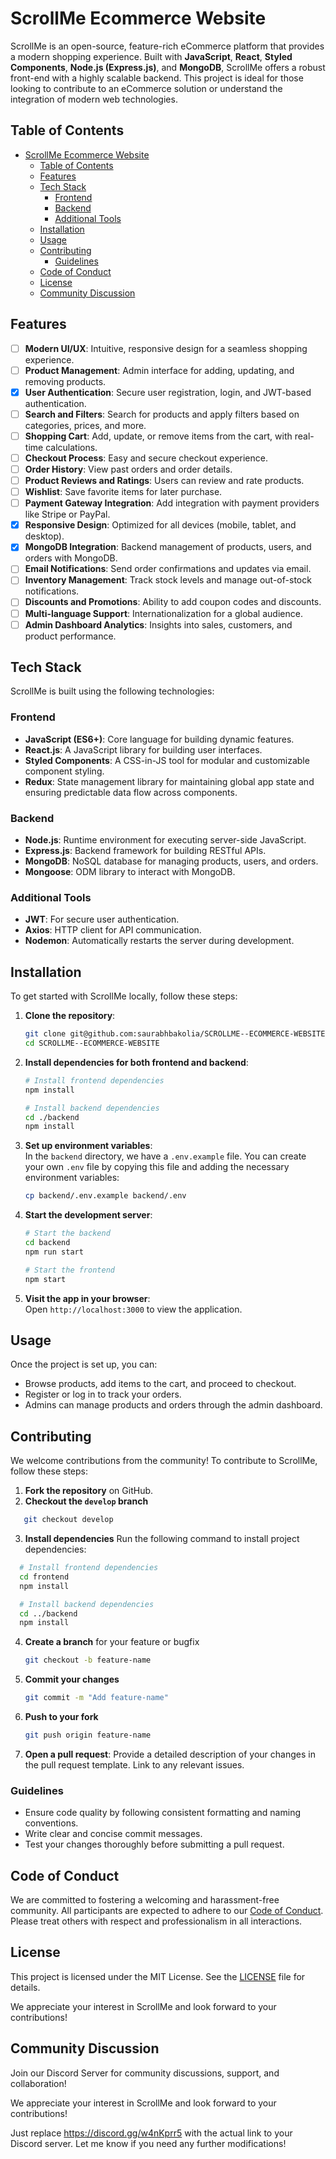# ScrollMe Ecommerce Website

ScrollMe is an open-source, feature-rich eCommerce platform that provides a modern shopping experience. Built with **JavaScript**, **React**, **Styled Components**, **Node.js (Express.js)**, and **MongoDB**, ScrollMe offers a robust front-end with a highly scalable backend. This project is ideal for those looking to contribute to an eCommerce solution or understand the integration of modern web technologies.

## Table of Contents

- [ScrollMe Ecommerce Website](#scrollme-ecommerce-website)
  - [Table of Contents](#table-of-contents)
  - [Features](#features)
  - [Tech Stack](#tech-stack)
    - [Frontend](#frontend)
    - [Backend](#backend)
    - [Additional Tools](#additional-tools)
  - [Installation](#installation)
  - [Usage](#usage)
  - [Contributing](#contributing)
    - [Guidelines](#guidelines)
  - [Code of Conduct](#code-of-conduct)
  - [License](#license)
  - [Community Discussion](#community-discussion)

## Features

- [ ] **Modern UI/UX**: Intuitive, responsive design for a seamless shopping experience.
- [ ] **Product Management**: Admin interface for adding, updating, and removing products.
- [x] **User Authentication**: Secure user registration, login, and JWT-based authentication.
- [ ] **Search and Filters**: Search for products and apply filters based on categories, prices, and more.
- [ ] **Shopping Cart**: Add, update, or remove items from the cart, with real-time calculations.
- [ ] **Checkout Process**: Easy and secure checkout experience.
- [ ] **Order History**: View past orders and order details.
- [ ] **Product Reviews and Ratings**: Users can review and rate products.
- [ ] **Wishlist**: Save favorite items for later purchase.
- [ ] **Payment Gateway Integration**: Add integration with payment providers like Stripe or PayPal.
- [x] **Responsive Design**: Optimized for all devices (mobile, tablet, and desktop).
- [x] **MongoDB Integration**: Backend management of products, users, and orders with MongoDB.
- [ ] **Email Notifications**: Send order confirmations and updates via email.
- [ ] **Inventory Management**: Track stock levels and manage out-of-stock notifications.
- [ ] **Discounts and Promotions**: Ability to add coupon codes and discounts.
- [ ] **Multi-language Support**: Internationalization for a global audience.
- [ ] **Admin Dashboard Analytics**: Insights into sales, customers, and product performance.

## Tech Stack

ScrollMe is built using the following technologies:

### Frontend
- **JavaScript (ES6+)**: Core language for building dynamic features.
- **React.js**: A JavaScript library for building user interfaces.
- **Styled Components**: A CSS-in-JS tool for modular and customizable component styling.
- **Redux**: State management library for maintaining global app state and ensuring predictable data flow across components.

### Backend
- **Node.js**: Runtime environment for executing server-side JavaScript.
- **Express.js**: Backend framework for building RESTful APIs.
- **MongoDB**: NoSQL database for managing products, users, and orders.
- **Mongoose**: ODM library to interact with MongoDB.

### Additional Tools
- **JWT**: For secure user authentication.
- **Axios**: HTTP client for API communication.
- **Nodemon**: Automatically restarts the server during development.
  
## Installation

To get started with ScrollMe locally, follow these steps:

1. **Clone the repository**:
   ```bash
   git clone git@github.com:saurabhbakolia/SCROLLME--ECOMMERCE-WEBSITE.git
   cd SCROLLME--ECOMMERCE-WEBSITE
   ```
2. **Install dependencies for both frontend and backend**:
   ```bash
   # Install frontend dependencies
   npm install

   # Install backend dependencies
   cd ./backend
   npm install
   ```
3. **Set up environment variables**:  
   In the `backend` directory, we have a `.env.example` file. You can create your own `.env` file by copying this file and adding the necessary environment variables:
   
   ```bash
   cp backend/.env.example backend/.env
   ```
4. **Start the development server**:
   ```bash
   # Start the backend
   cd backend
   npm run start

   # Start the frontend
   npm start
   ```

5. **Visit the app in your browser**:  
   Open `http://localhost:3000` to view the application.


## Usage

Once the project is set up, you can:

- Browse products, add items to the cart, and proceed to checkout.
- Register or log in to track your orders.
- Admins can manage products and orders through the admin dashboard.

## Contributing

We welcome contributions from the community! To contribute to ScrollMe, follow these steps:

1. **Fork the repository** on GitHub.
2. **Checkout the `develop` branch**

```bash
   git checkout develop
```

3. **Install dependencies**
   Run the following command to install project dependencies:

 ```bash
   # Install frontend dependencies
   cd frontend
   npm install

   # Install backend dependencies
   cd ../backend
   npm install
```

4. **Create a branch** for your feature or bugfix

   ```bash
   git checkout -b feature-name
   ```

5. **Commit your changes**

   ```bash
   git commit -m "Add feature-name"
   ```

6. **Push to your fork**

   ```bash
   git push origin feature-name
   ```

7. **Open a pull request**: Provide a detailed description of your changes in the pull request template. Link to any relevant issues.


### Guidelines

- Ensure code quality by following consistent formatting and naming conventions.
- Write clear and concise commit messages.
- Test your changes thoroughly before submitting a pull request.


## Code of Conduct

We are committed to fostering a welcoming and harassment-free community. All participants are expected to adhere to our [Code of Conduct](./CODE_OF_CONDUCT.md). Please treat others with respect and professionalism in all interactions.

## License

This project is licensed under the MIT License. See the [LICENSE](LICENSE) file for details.

We appreciate your interest in ScrollMe and look forward to your contributions!

## Community Discussion

Join our Discord Server for community discussions, support, and collaboration!

We appreciate your interest in ScrollMe and look forward to your contributions!

Just replace https://discord.gg/w4nKprr5 with the actual link to your Discord server. Let me know if you need any further modifications!